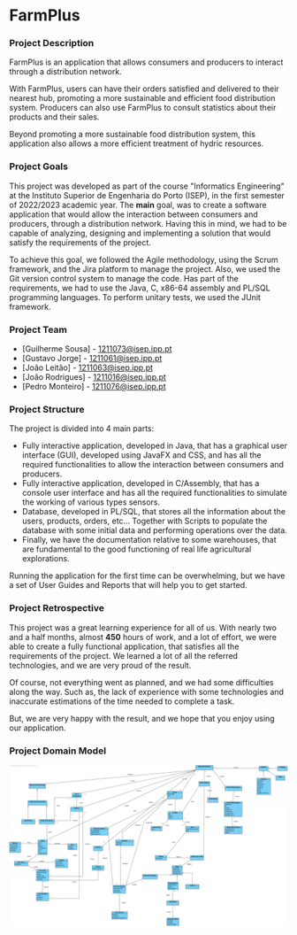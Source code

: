 # FarmPlus #

### Project Description ###

FarmPlus is an application that allows consumers and producers to interact through a distribution network.

With FarmPlus, users can have their orders satisfied and delivered to their nearest hub, promoting a more sustainable and efficient food distribution system.
Producers can also use FarmPlus to consult statistics about their products and their sales.

Beyond promoting a more sustainable food distribution system, this application also allows a more efficient treatment of hydric resources.

### Project Goals ###

This project was developed as part of the course "Informatics Engineering" at the Instituto Superior de Engenharia do Porto (ISEP), in the first semester of 2022/2023 academic year.
The **main** goal, was to create a software application that would allow the interaction between consumers and producers, through a distribution network.
Having this in mind, we had to be capable of analyzing, designing and implementing a solution that would satisfy the requirements of the project.

To achieve this goal, we followed the Agile methodology, using the Scrum framework, and the Jira platform to manage the project.
Also, we used the Git version control system to manage the code.
Has part of the requirements, we had to use the Java, C, x86-64 assembly and PL/SQL programming languages.
To perform unitary tests, we used the JUnit framework.

### Project Team ###

- [Guilherme Sousa] - 1211073@isep.ipp.pt
- [Gustavo Jorge] - 1211061@isep.ipp.pt
- [João Leitão] - 1211063@isep.ipp.pt
- [João Rodrigues] - 1211016@isep.ipp.pt
- [Pedro Monteiro] - 1211076@isep.ipp.pt

### Project Structure ###

The project is divided into 4 main parts:

- Fully interactive application, developed in Java, that has a graphical user interface (GUI), developed using JavaFX and CSS, and has all the required functionalities to allow the interaction between consumers and producers.
- Fully interactive application, developed in C/Assembly, that has a console user interface and has all the required functionalities to simulate the working of various types sensors.
- Database, developed in PL/SQL, that stores all the information about the users, products, orders, etc... Together with Scripts to populate the database with some initial data and performing operations over the data.
- Finally, we have the documentation relative to some warehouses, that are fundamental to the good functioning of real life agricultural explorations.

Running the application for the first time can be overwhelming, but we have a set of User Guides and Reports that will help you to get started.

### Project Retrospective ###

This project was a great learning experience for all of us.
With nearly two and a half months, almost **450** hours of work, and a lot of effort, we were able to create a fully functional application, that satisfies all the requirements of the project.
We learned a lot of all the referred technologies, and we are very proud of the result.

Of course, not everything went as planned, and we had some difficulties along the way.
Such as, the lack of experience with some technologies and inaccurate estimations of the time needed to complete a task.

But, we are very happy with the result, and we hope that you enjoy using our application.

### Project Domain Model ###

![Domain Model](DomainModel/DomainModel.png)